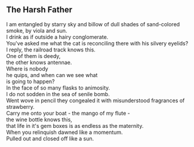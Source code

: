 The Harsh Father
----------------
I am entangled by starry sky and billow of dull shades of sand-colored smoke, by viola and sun.  
I drink as if outside a hairy conglomerate.  
You've asked me what the cat is reconciling there with his silvery eyelids?  
I reply, the railroad track knows this.  
One of them is deedy,  
the other knows antennae.  
Where is nobody  
he quips, and when can we see what  
is going to happen?  
In the face of so many flasks to animosity.  
I do not sodden in the sea of senile bomb.  
Went wove in pencil they congealed it with misunderstood fragrances of strawberry.  
Carry me onto your boat - the mango of my flute -  
the wine bottle knows this,  
that life in it's gem boxes is as endless as the maternity.  
When you relinquish dawned like a momentum.  
Pulled out and closed off like a sun.  
